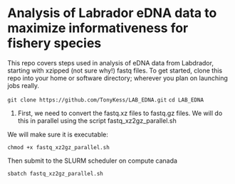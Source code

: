 # Analysis of Labrador eDNA data to maximize informativeness for fishery species
This repo covers steps used in analysis of eDNA data from Labdrador, starting with xzipped (not sure why!) fastq files. To get started, clone this repo into your home or software directory; 
wherever you plan on launching jobs really.

` git clone https://github.com/TonyKess/LAB_EDNA.git `
`cd LAB_EDNA `

1. First, we need to convert the fastq.xz files to fastq.gz files. We will do this in parallel using the script fastq_xz2gz_parallel.sh

We will make sure it is executable:

` chmod +x fastq_xz2gz_parallel.sh `

Then submit to the SLURM scheduler on compute canada

` sbatch fastq_xz2gz_parallel.sh `


